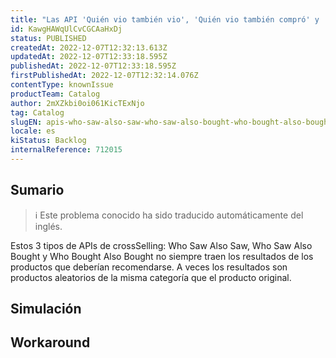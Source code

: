 ```yaml
---
title: "Las API 'Quién vio también vio', 'Quién vio también compró' y 'Quién compró también compró' no siempre funcionan como se esperaba."
id: KawgHAWqUlCvCGCAaHxDj
status: PUBLISHED
createdAt: 2022-12-07T12:32:13.613Z
updatedAt: 2022-12-07T12:33:18.595Z
publishedAt: 2022-12-07T12:33:18.595Z
firstPublishedAt: 2022-12-07T12:32:14.076Z
contentType: knownIssue
productTeam: Catalog
author: 2mXZkbi0oi061KicTExNjo
tag: Catalog
slugEN: apis-who-saw-also-saw-who-saw-also-bought-who-bought-also-bought-not-always-working-as-expected
locale: es
kiStatus: Backlog
internalReference: 712015
---
```


## Sumario

>ℹ️ Este problema conocido ha sido traducido automáticamente del inglés.



Estos 3 tipos de APIs de crossSelling:  Who Saw Also Saw, Who Saw Also Bought y Who Bought Also Bought no siempre traen los resultados de los productos que deberían recomendarse. A veces los resultados son productos aleatorios de la misma categoría que el producto original.


##

## Simulación



## Workaround



